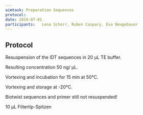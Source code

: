 ```yaml
---
aimtask: Preparation Sequences 
protocol:   
date: 2019-07-01  
participants: 	Lena Schorr, Ruben Caspary, Eva Neugebauer
---  
```


## Protocol  

Resuspension of the IDT sequences in 20 µL TE buffer.

Resulting concentration 50 ng/ µL.

Vortexing and incubation for 15 min at 50°C.

Vortexing and storage at -20°C.

  
Biotwist sequences and primer still not resuspended!

10 µL Filtertip-Spitzen


![<Beschreibung>](/labjournal-entries/images/Dateiname>)